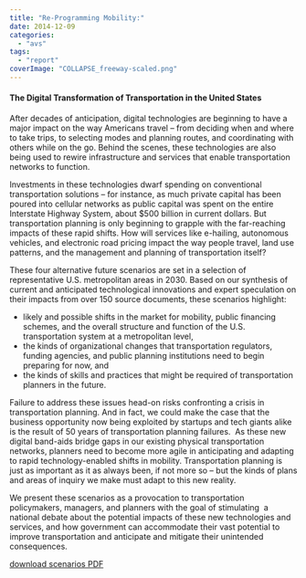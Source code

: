 ```yaml
---
title: "Re-Programming Mobility:"
date: 2014-12-09
categories: 
  - "avs"
tags: 
  - "report"
coverImage: "COLLAPSE_freeway-scaled.png"
---
```


#### The Digital Transformation of Transportation in the United States

After decades of anticipation, digital technologies are beginning to have a major impact on the way Americans travel – from deciding when and where to take trips, to selecting modes and planning routes, and coordinating with others while on the go. Behind the scenes, these technologies are also being used to rewire infrastructure and services that enable transportation networks to function.

Investments in these technologies dwarf spending on conventional transportation solutions – for instance, as much private capital has been poured into cellular networks as public capital was spent on the entire Interstate Highway System, about $500 billion in current dollars. But transportation planning is only beginning to grapple with the far-reaching impacts of these rapid shifts. How will services like e-hailing, autonomous vehicles, and electronic road pricing impact the way people travel, land use patterns, and the management and planning of transportation itself?

These four alternative future scenarios are set in a selection of representative U.S. metropolitan areas in 2030. Based on our synthesis of current and anticipated technological innovations and expert speculation on their impacts from over 150 source documents, these scenarios highlight:

- likely and possible shifts in the market for mobility, public financing schemes, and the overall structure and function of the U.S. transportation system at a metropolitan level,
- the kinds of organizational changes that transportation regulators, funding agencies, and public planning institutions need to begin preparing for now, and
- the kinds of skills and practices that might be required of transportation planners in the future.

Failure to address these issues head-on risks confronting a crisis in transportation planning. And in fact, we could make the case that the business opportunity now being exploited by startups and tech giants alike is the result of 50 years of transportation planning failures.  As these new digital band-aids bridge gaps in our existing physical transportation networks, planners need to become more agile in anticipating and adapting to rapid technology-enabled shifts in mobility. Transportation planning is just as important as it as always been, if not more so – but the kinds of plans and areas of inquiry we make must adapt to this new reality.

We present these scenarios as a provocation to transportation policymakers, managers, and planners with the goal of stimulating  a national debate about the potential impacts of these new technologies and services, and how government can accommodate their vast potential to improve transportation and anticipate and mitigate their unintended consequences.

[download scenarios PDF](/wp-content/uploads/2019/11/ReprogrammingMobility2014-Reports-All.zip)
